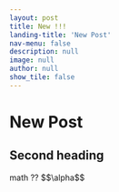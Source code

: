 ```yaml
---
layout: post
title: New !!!
landing-title: 'New Post'
nav-menu: false
description: null
image: null
author: null
show_tile: false
---
```


# New Post

## Second heading

 math ?? \$\$\alpha$$
